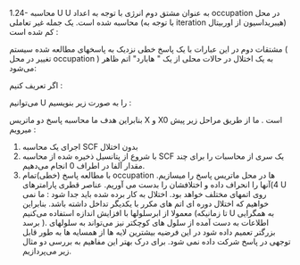 
1.24- محاسبه U
U به عنوان مشتق دوم انرژی با توجه به اعداد occupation در محل محاسبه شده است.
یک جمله غیر تعاملی (با توجه به iteration هیبریداسیون از اوربیتال) کم شده است :



مشتقات دوم در این عبارات با یک پاسخ خطی نزدیک به پاسخهای مطالعه شده سیستم ( تغییر در محل occupation ) به یک اختلال در حالات محلی از یک " هابارد" اتم ظاهر می‌شود:



اگر تعریف کنیم :



می‌توانیم U را به صورت زیر بنویسیم :



بنابراین هدف ما محاسبه پاسخ دو ماتریس X و X0 است . ما از طریق مراحل زیر پیش میرویم :
1) اجرای یک محاسبه SCF بدون اختلال 
2) با شروع از پتانسیل ذخیره شده از محاسبه SCF یک سری از محاسبات را برای چند مقدار آلفا در اطراف 0 انجام می‌دهیم. 
3) با مطالعه پاسخ (خطی)تمام occupation ها در محل ماتریس پاسخ را میسازیم. 
4)آنها را انحراف داده و اختلافشان را بدست می آوریم. عناصر قطری پارامترهای U روی اتمهای مختلف خواهد بود.
اختلال به کار برده شده باید جدا شود : ما نمی خواهیم که اختلال دوره ای اتم های مکرر با یکدیگر تداخل داشته باشد. بنابراین معمولا از ابرسلولها با افزایش اندازه استفاده می‌کنیم (تا زمانیکه U به همگرایی برسد ). اطلاعات به دست آمده از سلول های کوچکتر نیز می‌تواند به سلولهای بزرگتر تعمیم داده شود در این فرضیه  بیشترین لایه ها از همسایه ها به طور قابل توجهی در پاسخ شرکت داده نمی شود.
برای درک بهتر این مفاهیم به بررسی دو مثال زیر می‌پردازیم.
